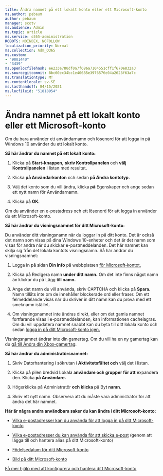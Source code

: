 ```yaml
---
title: Ändra namnet på ett lokalt konto eller ett Microsoft-konto
ms.author: pebaum
author: pebaum
manager: scotv
ms.audience: Admin
ms.topic: article
ms.service: o365-administration
ROBOTS: NOINDEX, NOFOLLOW
localization_priority: Normal
ms.collection: Adm_O365
ms.custom:
- "9001440"
- "3439"
ms.openlocfilehash: ee233e780df0a7f686a7104551cff1f670e832a3
ms.sourcegitcommit: 8bc60ec34bc1e40685e3976576e04a2623f63a7c
ms.translationtype: MT
ms.contentlocale: sv-SE
ms.lasthandoff: 04/15/2021
ms.locfileid: "51818954"
---
```

# <a name="change-the-name-of-a-local-account-or-a-microsoft-account"></a>Ändra namnet på ett lokalt konto eller ett Microsoft-konto

Om du bara använder ett användarnamn och lösenord för att logga in på Windows 10 använder du ett lokalt konto. 

**Så här ändrar du namnet på ett lokalt konto:**

1. Klicka på **Start-knappen,** **skriv Kontrollpanelen** och **välj Kontrollpanelen** i listan med resultat.

2. Klicka **på Användarkonton** och sedan **på Ändra kontotyp.**

3. Välj det konto som du vill ändra, klicka **på** Egenskaper och ange sedan ett nytt namn för Användarnamn.

4. Klicka på **OK**.

Om du använder en e-postadress och ett lösenord för att logga in använder du ett Microsoft-konto.

**Så här ändrar du visningsnamnet för ditt Microsoft-konto:**

Du använder ditt visningsnamn när du loggar in på ditt konto. Det är också det namn som visas på dina Windows 10-enheter och det är det namn som visas för andra när du skickar e-postmeddelanden. Det här namnet kan skilja sig från det lokala kontots visningsnamn. Så här ändrar du visningsnamnet:

1. Logga in på sidan **Din info** på webbplatsen [för Microsoft-kontot.](https://account.microsoft.com/)

2. Klicka på Redigera namn **under ditt namn.** Om det inte finns något namn än klickar du på Lägg **till namn.** 

3. Ange det namn du vill använda, skriv CAPTCHA och klicka på **Spara**. Namn tillåts inte om de innehåller blockerade ord eller fraser. Om ett felmeddelande visas när du skriver in ditt namn kan du prova med ett smeknamn istället.

4. Om visningsnamnet inte ändras direkt, eller om det gamla namnet fortfarande visas i e-postmeddelanden, kan informationen cachelagras. Om du vill uppdatera namnet snabbt kan du byta till ditt lokala konto och sedan [logga in på ditt Microsoft-konto igen.](https://account.microsoft.com/)

Visningsnamnet ändrar inte din gamertag. Om du vill ha en ny gamertag kan du [gå till Ändra din Xbox-gamertag](https://support.xbox.com/id-ID/account-management/change-xbox-live-gamertag).

**Så här ändrar du administratörsnamnet:**

1. Skriv Datorhantering i sökrutan i **Aktivitetsfältet och** välj det i listan.

2. Klicka på pilen bredvid Lokala **användare och grupper för att** expandera den. Klicka **på Användare.**

3. Högerklicka på Administratör **och klicka** på Byt **namn.**

4. Skriv ett nytt namn. Observera att du måste vara administratör för att ändra det här namnet.

**Här är några andra användbara saker du kan ändra i ditt Microsoft-konto:**

- [Vilka e-postadresser kan du använda för att logga in på ditt Microsoft-konto](https://support.microsoft.com/help/4026162)

- [Vilka e-postadresser du kan använda för att skicka e-post](https://support.microsoft.com/help/12407) (genom att lägga till och hantera alias på ditt Microsoft-konto)

- [Födelsedatum för ditt Microsoft-konto](https://support.microsoft.com/help/12411)

- [Bild på ditt Microsoft-konto](https://support.microsoft.com/help/4026790)

[Få mer hjälp med att konfigurera och hantera ditt Microsoft-konto](https://support.microsoft.com/hub/4294457/microsoft-account-help#manage-account)